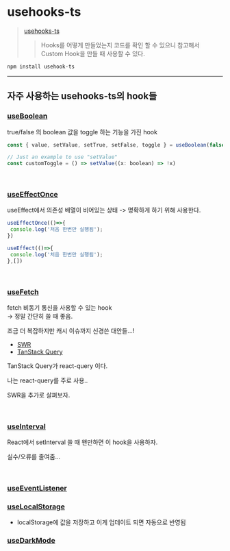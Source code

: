 # usehooks-ts

> [usehooks-ts](https://usehooks-ts.com/)
>
>> Hooks를 어떻게 만들었는지 코드를 확인 할 수 있으니 참고해서 Custom Hook을 만들 때 사용할 수 있다.

```bash
npm install usehook-ts
```

---

## 자주 사용하는 usehooks-ts의 hook들

### [useBoolean](https://usehooks-ts.com/react-hook/use-boolean)

true/false 의 boolean 값을 toggle 하는 기능을 가진 hook

```jsx
const { value, setValue, setTrue, setFalse, toggle } = useBoolean(false)

// Just an example to use "setValue"
const customToggle = () => setValue((x: boolean) => !x)
```

</br>

### [useEffectOnce](https://usehooks-ts.com/react-hook/use-effect-once)

useEffect에서 의존성 배열이 비어있는 상태
-> 명확하게 하기 위해 사용한다.

```jsx
useEffectOnce(()=>{
 console.log('처음 한번만 실행됨');
})
```

```jsx
useEffect(()=>{
 console.log('처음 한번만 실행됨');
},[])
```

</br>

### [useFetch](https://usehooks-ts.com/react-hook/use-fetch)

fetch 비동기 통신을 사용할 수 있는 hook
</br> -> 정말 간단히 쓸 때 좋음.

조금 더 복잡하지만 캐시 이슈까지 신경쓴 대안들...!

- [SWR](https://swr.vercel.app/ko)
- [TanStack Query](https://tanstack.com/query)

TanStack Query가 react-query 이다.

나는 react-query를 주로 사용..

SWR을 추가로 살펴보자.

</br>

### [useInterval](https://usehooks-ts.com/react-hook/use-interval)

React에서 setInterval 쓸 때 왠만하면 이 hook을 사용하자.

실수/오류를 줄여줌...

</br>

### [useEventListener](https://usehooks-ts.com/react-hook/use-event-listener)

### [useLocalStorage](https://usehooks-ts.com/react-hook/use-local-storage)

- localStorage에 값을 저장하고 이게 업데이트 되면 자동으로 반영됨

### [useDarkMode](https://usehooks-ts.com/react-hook/use-dark-mode)